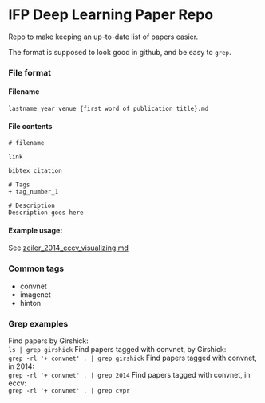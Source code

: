 IFP Deep Learning Paper Repo
============================
Repo to make keeping an up-to-date list of papers easier.

The format is supposed to look good in github, and be easy to `grep`.

### File format
#### Filename
`lastname_year_venue_{first word of publication title}.md`

#### File contents
```
# filename

link

bibtex citation

# Tags  
+ tag_number_1

# Description  
Description goes here
```
#### Example usage:
See [zeiler_2014_eccv_visualizing.md](zeiler_2014_eccv_visualizing.md)

### Common tags
+ convnet  
+ imagenet  
+ hinton  

### Grep examples
Find papers by Girshick:  
`ls | grep girshick`
Find papers tagged with convnet, by Girshick:  
`grep -rl '+ convnet' . | grep girshick`
Find papers tagged with convnet, in 2014:  
`grep -rl '+ convnet' . | grep 2014`
Find papers tagged with convnet, in eccv:  
`grep -rl '+ convnet' . | grep cvpr`
